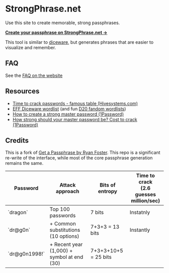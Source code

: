 # StrongPhrase.net
Use this site to create memorable, strong passphrases.

**[Create your passphrase on StrongPhrase.net →](https://strongphrase.net/)**

This tool is similar to [diceware](https://www.eff.org/dice), but generates phrases that are easier to visualize and remember.

## FAQ
See the [FAQ on the website](https://strongphrase.net/#FAQ)

## Resources
* [Time to crack passwords - famous table (Hivesystems.com)](https://www.hivesystems.com/blog/are-your-passwords-in-the-green)
* [EFF Diceware wordlist](https://www.eff.org/dice) (and fun [D20 fandom wordlists](https://www.eff.org/deeplinks/2018/08/dragon-con-diceware))
* [How to create a strong master password (1Password)](https://blog.1password.com/toward-better-master-passwords/)
* [How strong should your master password be? Cost to crack (1Password)](https://blog.1password.com/cracking-challenge-update/)


## Credits
This is a fork of [Get a Passphrase by Ryan Foster](https://github.com/openidauthority/getapassphrase). This repo is a significant re-write of the interface, while most of the core passphrase generation remains the same.



| Password        | Attack approach                            | Bits of entropy      | Time to crack <br>(2.6 guesses million/sec) |
|-----------------|--------------------------------------------|----------------------|---------------------------------------------|
| \`dragon\`      | Top 100 passwords                          | 7 bits               | Instatnly                                   |
| \`dr@g0n\`      | + Common substitutions  (10 options)       | 7+3+3 = 13 bits      | Instantly                                   |
| \`dr@g0n1998!\` | + Recent year (1,000) + symbol at end (30) | 7+3+3+10+5 = 25 bits | 
